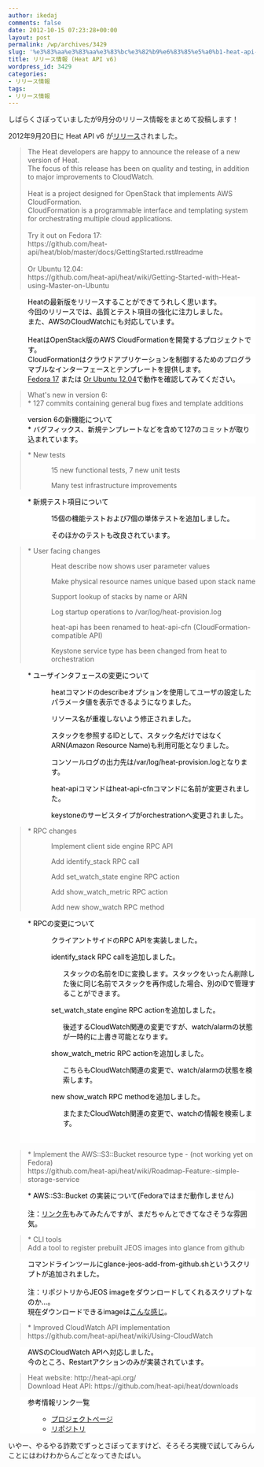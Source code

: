 ```yaml
---
author: ikedaj
comments: false
date: 2012-10-15 07:23:28+00:00
layout: post
permalink: /wp/archives/3429
slug: '%e3%83%aa%e3%83%aa%e3%83%bc%e3%82%b9%e6%83%85%e5%a0%b1-heat-api-v6'
title: リリース情報 (Heat API v6)
wordpress_id: 3429
categories:
- リリース情報
tags:
- リリース情報
---
```


しばらくさぼっていましたが9月分のリリース情報をまとめて投稿します！

2012年9月20日に Heat API v6 が[リリース](http://lists.heat-api.org/pipermail/discuss/2012-September/000195.html)されました。



<blockquote>
The Heat developers are happy to announce the release of a new version of Heat. <br>
The focus of this release has been on quality and testing, in addition to major improvements to CloudWatch.<br>
<br>
Heat is a project designed for OpenStack that implements AWS CloudFormation.<br>
CloudFormation is a programmable interface and templating system for orchestrating multiple cloud applications.<br>
<br>
Try it out on Fedora 17:<br>
https://github.com/heat-api/heat/blob/master/docs/GettingStarted.rst#readme<br>
<br>
Or Ubuntu 12.04:<br>
https://github.com/heat-api/heat/wiki/Getting-Started-with-Heat-using-Master-on-Ubuntu<br>
</blockquote>




<blockquote style="background-color:white;border-color:white;color:black;">
Heatの最新版をリリースすることができてうれしく思います。<br>
今回のリリースでは、品質とテスト項目の強化に注力しました。<br>
また、AWSのCloudWatchにも対応しています。<br>
<br>
HeatはOpenStack版のAWS CloudFormationを開発するプロジェクトです。<br>
CloudFormationはクラウドアプリケーションを制御するためのプログラマブルなインターフェースとテンプレートを提供します。<br>
<a href="https://github.com/heat-api/heat/blob/master/docs/GettingStarted.rst#readme" target="_blank">Fedora 17</a> または <a href="https://github.com/heat-api/heat/wiki/Getting-Started-with-Heat-using-Master-on-Ubuntu" target="_blank">Or Ubuntu 12.04</a>で動作を確認してみてください。<br>
</blockquote>





<blockquote>
What's new in version 6:<br>
* 127 commits containing general bug fixes and template additions<br>
</blockquote>




<blockquote style="background-color:white;border-color:white;color:black;">
version 6の新機能について<br>
* バグフィックス、新規テンプレートなどを含めて127のコミットが取り込まれています。<br>
</blockquote>





<blockquote>
* New tests<br>
<ul>
	<ul>15 new functional tests, 7 new unit tests</ul>
	<ul>Many test infrastructure improvements</ul>
</ul>
</blockquote>




<blockquote style="background-color:white;border-color:white;color:black;">
* 新規テスト項目について<br>
<ul>
	<ul>15個の機能テストおよび7個の単体テストを追加しました。</ul>
	<ul>そのほかのテストも改良されています。</ul>
<ul>
</blockquote>





<blockquote>
* User facing changes<br>
<ul>
	<ul>Heat describe now shows user parameter values</ul>
	<ul>Make physical resource names unique based upon stack name</ul>
	<ul>Support lookup of stacks by name or ARN</ul>
	<ul>Log startup operations to /var/log/heat-provision.log</ul>
	<ul>heat-api has been renamed to heat-api-cfn (CloudFormation-compatible API)</ul>
	<ul>Keystone service type has been changed from heat to orchestration</ul>
</ul>
</blockquote>




<blockquote style="background-color:white;border-color:white;color:black;">
* ユーザインタフェースの変更について<br>
<ul>
	<ul>heatコマンドのdescribeオプションを使用してユーザの設定したパラメータ値を表示できるようになりました。</ul>
	<ul>リソース名が重複しないよう修正されました。</ul>
	<ul>スタックを参照するIDとして、スタック名だけではなくARN(Amazon Resource Name)も利用可能となりました。</ul>
	<ul>コンソールログの出力先は/var/log/heat-provision.logとなります。</ul>
	<ul>heat-apiコマンドはheat-api-cfnコマンドに名前が変更されました。</ul>
	<ul>keystoneのサービスタイプがorchestrationへ変更されました。</ul>
</ul>
</blockquote>





<blockquote>
* RPC changes<br>
<ul>
	<ul>Implement client side engine RPC API</ul>
	<ul>Add identify_stack RPC call</ul>
	<ul>Add set_watch_state engine RPC action</ul>
	<ul>Add show_watch_metric RPC action</ul>
	<ul>Add new show_watch RPC method</ul>
</ul>
</blockquote>




<blockquote style="background-color:white;border-color:white;color:black;">
* RPCの変更について<br>
<ul>
	<ul>クライアントサイドのRPC APIを実装しました。</ul>
	<ul>identify_stack RPC callを追加しました。<ul>
		スタックの名前をIDに変換します。スタックをいったん削除した後に同じ名前でスタックを再作成した場合、別のIDで管理することができます。<br>
		</ul>
	</ul>
	<ul>set_watch_state engine RPC actionを追加しました。<ul>
		後述するCloudWatch関連の変更ですが、watch/alarmの状態が一時的に上書き可能となります。<br>
		</ul>
	</ul>
	<ul>show_watch_metric RPC actionを追加しました。<ul>
		こちらもCloudWatch関連の変更で、watch/alarmの状態を検索します。<br>
		</ul>
	</ul>
	<ul>new show_watch RPC methodを追加しました。<ul>
		またまたCloudWatch関連の変更で、watchの情報を検索します。<br>
		</ul>
	</ul>
</ul>
<br>
</blockquote>





<blockquote>
* Implement the AWS::S3::Bucket resource type - (not working yet on Fedora)<br>
    https://github.com/heat-api/heat/wiki/Roadmap-Feature:-simple-storage-service<br>
</blockquote>




<blockquote style="background-color:white;border-color:white;color:black;">
* AWS::S3::Bucket の実装について(Fedoraではまだ動作しません)<br>
<br>
注：<a href="https://github.com/heat-api/heat/wiki/Roadmap-Feature:-simple-storage-service" target="_blank">リンク先</a>もみてみたんですが、まだちゃんとできてなさそうな雰囲気。<br>
</blockquote>





<blockquote>
* CLI tools<br>
    Add a tool to register prebuilt JEOS images into glance from github<br>
</blockquote>




<blockquote style="background-color:white;border-color:white;color:black;">
コマンドラインツールにglance-jeos-add-from-github.shというスクリプトが追加されました。<br>
<br>
注：リポジトリからJEOS imageをダウンロードしてくれるスクリプトなのか…。<br>
現在ダウンロードできるimageは<a href="https://github.com/heat-api/prebuilt-jeos-images/downloads" target="_blank">こんな感じ</a>。<br>
</blockquote>





<blockquote>
* Improved CloudWatch API implementation<br>
    https://github.com/heat-api/heat/wiki/Using-CloudWatch<br>
</blockquote>




<blockquote style="background-color:white;border-color:white;color:black;">
AWSのCloudWatch APIへ対応しました。<br>
今のところ、Restartアクションのみが実装されています。<br>
</blockquote>





<blockquote>
Heat website:      http://heat-api.org/<br>
Download Heat API: https://github.com/heat-api/heat/downloads<br>
</blockquote>




<blockquote style="background-color:white;border-color:white;color:black;">
参考情報リンク一覧<br>
<ul>
     <ul>
	<li><a href="http://heat-api.org/" target="_blank">プロジェクトページ</a>
	</li>
	<li><a href="https://github.com/heat-api/heat/downloads" target="_blank">リポジトリ</a>
	</li>
     <ul>
</ul>
</blockquote>


いやー、やるやる詐欺でずっとさぼってますけど、そろそろ実機で試してみらんことにはわけわからんごとなってきたばい。
